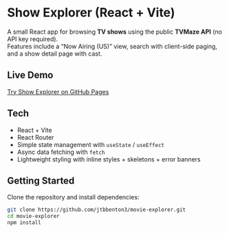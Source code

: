# Show Explorer (React + Vite)

A small React app for browsing **TV shows** using the public **TVMaze API** (no API key required).  
Features include a “Now Airing (US)” view, search with client-side paging, and a show detail page with cast.

## Live Demo
[Try Show Explorer on GitHub Pages](https://jtbbenton3.github.io/movie-explorer/)

## Tech
- React + Vite
- React Router
- Simple state management with `useState` / `useEffect`
- Async data fetching with `fetch`
- Lightweight styling with inline styles + skeletons + error banners

## Getting Started

Clone the repository and install dependencies:

```bash
git clone https://github.com/jtbbenton3/movie-explorer.git
cd movie-explorer
npm install